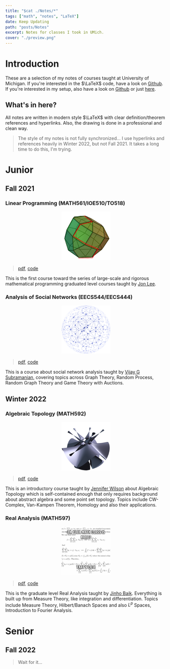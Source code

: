 ```yaml
---
title: "$cat ./Notes/*"
tags: ["math", "notes", "LaTeX"]
date: Keep Updating
path: "posts/Notes"
excerpt: Notes for classes I took in UMich.
cover: "./preview.png"
---
```


# Introduction
These are a selection of my notes of courses taught at University of Michigan. If you're interested in the $\LaTeX$ code, have a look on [Github](https://github.com/sleepymalc/Notes). 
If you're interested in my setup, also have a look on [Github](https://github.com/sleepymalc/VSCode-LaTeX-Inkscape) or just [here](./LaTeX-Inkscape).

## What's in here?
All notes are written in modern style $\LaTeX$ with clear definition/theorem references and hyperlinks. Also, the drawing is done in a professional and clean way.
> The style of my notes is not fully synchronized... I use hyperlinks and references heavily in Winter 2022, but not Fall 2021. It takes a long time to do this, 
I'm trying.

# Junior

## Fall 2021
### Linear Programming (MATH561/IOE510/TO518) 
<p align="center">
	<img src="./figures/MATH561.png" width="30%"/>
</p>

> [pdf](./LinProg.pdf), [code](https://github.com/sleepymalc/Notes/tree/main/MATH561-Linear_Programming)

This is the first course toward the series of large-scale and rigorous mathematical programming graduated level courses taught by [Jon Lee](https://sites.google.com/site/jonleewebpage/). 


### Analysis of Social Networks (EECS544/EECS444)
<p align="center">
	<img src="./figures/EECS544.png" width="30%"/>
</p>

> [pdf](./SocNetAnalysis.pdf), [code](https://github.com/sleepymalc/Notes/tree/main/EECS544-Analysis_of_Social_Networks)

This is a course about social network analysis taught by [Vijay G Subramanian](https://subramanian.engin.umich.edu/), covering topics across Graph Theory,
Random Process, Random Graph Theory and Game Theory with Auctions.

## Winter 2022
### Algebraic Topology (MATH592)
<p align="center">
	<img src="./figures/MATH592.png" width="30%"/>
</p>

> [pdf](./AlgTop.pdf), [code](https://github.com/sleepymalc/Notes/tree/main/MATH592-Introduction_to_Algebraic_Topology)

This is an introductory course taught by [Jennifer Wilson](http://www.math.lsa.umich.edu/~jchw/) about Algebraic Topology which is self-contained enough that only 
requires background about abstract algebra and some point set topology. Topics include CW-Complex, Van-Kampen Theorem, Homology and also their applications.

### Real Analysis (MATH597)
<p align="center">
	<img src="./figures/MATH597.png" width="30%"/>
</p>

> [pdf](./ReAnalysis.pdf), [code](https://github.com/sleepymalc/Notes/tree/main/MATH597-AnalysisII)

This is the graduate level Real Analysis taught by [Jinho Baik](http://www.math.lsa.umich.edu/~baik/Welcome.html). Everything is built up from Measure Theory,
like integration and differentiation. Topics include Measure Theory, Hilbert/Banach Spaces and also $L^p$ Spaces, Introduction to Fourier Analysis.

# Senior

## Fall 2022
> Wait for it... 
